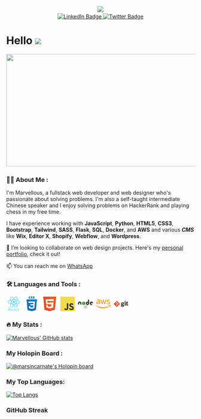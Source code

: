 <div id="header" align="center">
  <img src="https://media.giphy.com/media/M9gbBd9nbDrOTu1Mqx/giphy.gif" width="100"/>
</div>
<div id="badges" align="center">
  <a href="https://www.linkedin.com/in/marvellous-adeogun-4a4550216">
    <img src="https://img.shields.io/badge/LinkedIn-blue?style=for-the-badge&logo=linkedin&logoColor=white" alt="LinkedIn Badge"/>
  </a>
  <a href="https://twitter.com/MarsReborn?t=J89VEvz3LWThK9-ozxDSXQ&s=09">
    <img src="https://img.shields.io/badge/Twitter-blue?style=for-the-badge&logo=twitter&logoColor=white" alt="Twitter Badge"/>
  </a>
</div>

<h1>
  Hello
  <img src="https://media.giphy.com/media/hvRJCLFzcasrR4ia7z/giphy.gif" width="30px"/>
</h1>
<div align="center">
  <img src="https://media.giphy.com/media/dWesBcTLavkZuG35MI/giphy.gif" width="600" height="300"/>
</div>

### :man_technologist: About Me :


I'm Marvellous, a fullstack web developer and web designer who's passionate about solving problems. I'm also a self-taught intermediate Chinese speaker and I enjoy solving problems on HackerRank and playing chess in my free time.

I have experience working with **JavaScript**, **Python**, **HTML5**, **CSS3**, **Bootstrap**, **Tailwind**, **SASS**, **Flask**, **SQL**, **Docker**, and **AWS** and various ***CMS*** like **Wix**, **Editor X**, **Shopify**, **Webflow**, and **Wordpress**.
 

👯 I’m looking to collaborate on web design projects.
Here's my [personal portfolio](https://marsreborn.netlify.app), check it out! 

📫 You can reach me on [WhatsApp](wa.me/+2349038852706)


### :hammer_and_wrench: Languages and Tools :

<div>
  <img src="https://github.com/devicons/devicon/blob/master/icons/react/react-original-wordmark.svg" title="React" alt="React" width="40" height="40"/>&nbsp;
  <img src="https://github.com/devicons/devicon/blob/master/icons/css3/css3-plain-wordmark.svg"  title="CSS3" alt="CSS" width="40" height="40"/>&nbsp;
  <img src="https://github.com/devicons/devicon/blob/master/icons/html5/html5-original.svg" title="HTML5" alt="HTML" width="40" height="40"/>&nbsp;
  <img src="https://github.com/devicons/devicon/blob/master/icons/javascript/javascript-original.svg" title="JavaScript" alt="JavaScript" width="40" height="40"/>&nbsp;
  <img src="https://github.com/devicons/devicon/blob/master/icons/nodejs/nodejs-original-wordmark.svg" title="NodeJS" alt="NodeJS" width="40" height="40"/>&nbsp;
  <img src="https://github.com/devicons/devicon/blob/master/icons/amazonwebservices/amazonwebservices-plain-wordmark.svg" title="AWS" alt="AWS" width="40" height="40"/>&nbsp;
  <img src="https://github.com/devicons/devicon/blob/master/icons/git/git-original-wordmark.svg" title="Git" **alt="Git" width="40" height="40"/>
</div>


### :fire: My Stats :

[![Marvellous' GitHub stats](https://github-readme-stats.vercel.app/api?username=MarsIncarnate&show_icons=true&theme=radical&include_all_commits=true)](https://github.com/MarsIncarnate/github-readme-stats)

### My Holopin Board :

[![@marsincarnate's Holopin board](https://holopin.me/marsincarnate)](https://holopin.io/@marsincarnate)


### My Top Languages:

[![Top Langs](https://github-readme-stats.vercel.app/api/top-langs/?username=MarsIncarnate)](https://github.com/MarsIncarnate/github-readme-stats)

### GitHub Streak



